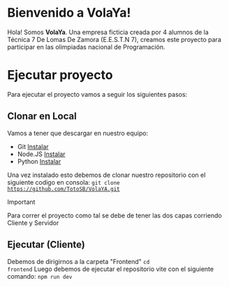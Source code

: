 # Bienvenido a VolaYa!

Hola! Somos **VolaYa**. Una empresa ficticia creada por 4 alumnos de la Técnica 7 De Lomas De Zamora (E.E.S.T.N 7), creamos este proyecto para participar en las olimpiadas nacional de Programación.


# Ejecutar proyecto

Para ejecutar el proyecto vamos a seguir los siguientes pasos:

## Clonar en Local

Vamos a tener que descargar en nuestro equipo:
<ul>
	<li>Git <a href="https://git-scm.com/downloads">Instalar</a></li>
	<li>Node.JS <a href="https://nodejs.org/en/download">Instalar</a></li>
	<li>Python <a href="https://www.python.org/downloads/">Instalar</a>
	</li>
</ul> 

Una vez instalado esto debemos de clonar nuestro repositorio con el siguiente codigo en consola:
<code>git clone https://github.com/TotoSB/VolaYA.git</code>
> [!IMPORTANT] 
> Para correr el proyecto como tal se debe de tener las dos capas corriendo Cliente y Servidor

## Ejecutar (Cliente)
Debemos de dirigirnos a la carpeta "Frontend"
<code>cd frontend</code>
Luego debemos de ejecutar el repositorio vite con el siguiente comando:
<code>npm run dev</code>
